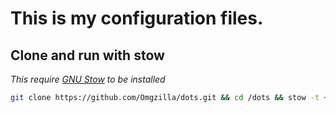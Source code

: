 # This is my configuration files.

## Clone and run with stow
*This require [GNU Stow](https://www.gnu.org/software/stow/) to be installed*
```bash
git clone https://github.com/Omgzilla/dots.git && cd /dots && stow -t ~/ .
```
